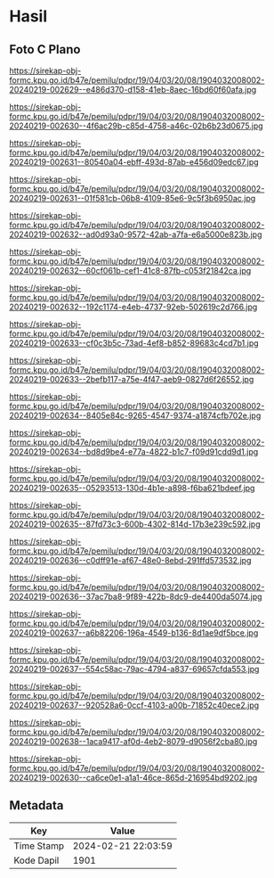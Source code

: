 # Hasil

## Foto C Plano

https://sirekap-obj-formc.kpu.go.id/b47e/pemilu/pdpr/19/04/03/20/08/1904032008002-20240219-002629--e486d370-d158-41eb-8aec-16bd60f60afa.jpg

https://sirekap-obj-formc.kpu.go.id/b47e/pemilu/pdpr/19/04/03/20/08/1904032008002-20240219-002630--4f6ac29b-c85d-4758-a46c-02b6b23d0675.jpg

https://sirekap-obj-formc.kpu.go.id/b47e/pemilu/pdpr/19/04/03/20/08/1904032008002-20240219-002631--80540a04-ebff-493d-87ab-e456d09edc67.jpg

https://sirekap-obj-formc.kpu.go.id/b47e/pemilu/pdpr/19/04/03/20/08/1904032008002-20240219-002631--01f581cb-06b8-4109-85e6-9c5f3b6950ac.jpg

https://sirekap-obj-formc.kpu.go.id/b47e/pemilu/pdpr/19/04/03/20/08/1904032008002-20240219-002632--ad0d93a0-9572-42ab-a7fa-e6a5000e823b.jpg

https://sirekap-obj-formc.kpu.go.id/b47e/pemilu/pdpr/19/04/03/20/08/1904032008002-20240219-002632--60cf061b-cef1-41c8-87fb-c053f21842ca.jpg

https://sirekap-obj-formc.kpu.go.id/b47e/pemilu/pdpr/19/04/03/20/08/1904032008002-20240219-002632--192c1174-e4eb-4737-92eb-502619c2d766.jpg

https://sirekap-obj-formc.kpu.go.id/b47e/pemilu/pdpr/19/04/03/20/08/1904032008002-20240219-002633--cf0c3b5c-73ad-4ef8-b852-89683c4cd7b1.jpg

https://sirekap-obj-formc.kpu.go.id/b47e/pemilu/pdpr/19/04/03/20/08/1904032008002-20240219-002633--2befb117-a75e-4f47-aeb9-0827d6f26552.jpg

https://sirekap-obj-formc.kpu.go.id/b47e/pemilu/pdpr/19/04/03/20/08/1904032008002-20240219-002634--8405e84c-9265-4547-9374-a1874cfb702e.jpg

https://sirekap-obj-formc.kpu.go.id/b47e/pemilu/pdpr/19/04/03/20/08/1904032008002-20240219-002634--bd8d9be4-e77a-4822-b1c7-f09d91cdd9d1.jpg

https://sirekap-obj-formc.kpu.go.id/b47e/pemilu/pdpr/19/04/03/20/08/1904032008002-20240219-002635--05293513-130d-4b1e-a898-f6ba621bdeef.jpg

https://sirekap-obj-formc.kpu.go.id/b47e/pemilu/pdpr/19/04/03/20/08/1904032008002-20240219-002635--87fd73c3-600b-4302-814d-17b3e239c592.jpg

https://sirekap-obj-formc.kpu.go.id/b47e/pemilu/pdpr/19/04/03/20/08/1904032008002-20240219-002636--c0dff91e-af67-48e0-8ebd-291ffd573532.jpg

https://sirekap-obj-formc.kpu.go.id/b47e/pemilu/pdpr/19/04/03/20/08/1904032008002-20240219-002636--37ac7ba8-9f89-422b-8dc9-de4400da5074.jpg

https://sirekap-obj-formc.kpu.go.id/b47e/pemilu/pdpr/19/04/03/20/08/1904032008002-20240219-002637--a6b82206-196a-4549-b136-8d1ae9df5bce.jpg

https://sirekap-obj-formc.kpu.go.id/b47e/pemilu/pdpr/19/04/03/20/08/1904032008002-20240219-002637--554c58ac-79ac-4794-a837-69657cfda553.jpg

https://sirekap-obj-formc.kpu.go.id/b47e/pemilu/pdpr/19/04/03/20/08/1904032008002-20240219-002637--920528a6-0ccf-4103-a00b-71852c40ece2.jpg

https://sirekap-obj-formc.kpu.go.id/b47e/pemilu/pdpr/19/04/03/20/08/1904032008002-20240219-002638--1aca9417-af0d-4eb2-8079-d9056f2cba80.jpg

https://sirekap-obj-formc.kpu.go.id/b47e/pemilu/pdpr/19/04/03/20/08/1904032008002-20240219-002630--ca6ce0e1-a1a1-46ce-865d-216954bd9202.jpg


## Metadata

| Key        | Value               |
| ---------- | ------------------- |
| Time Stamp | 2024-02-21 22:03:59 |
| Kode Dapil | 1901                |



